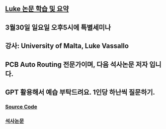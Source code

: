 ## [Luke 논문 학습 및 요약](Luke.md)

## 3월30일 일요일 오후5시에 특별세미나
## 강사: University of Malta, Luke Vassallo
## PCB Auto Routing 전문가이며, 다음 석사논문 저자 입니다.
## GPT 활용해서 예습 부탁드려요. 1인당 하난씩 질문하기.

### [Source Code](https://github.com/LukeVassallo/RL_PCB)
### [석사논문](https://www.lukevassallo.com/wp-content/uploads/2023/09/automated_pcb_component_placement_using_rl_msc_thesis_v2_1_lv.pdf)
